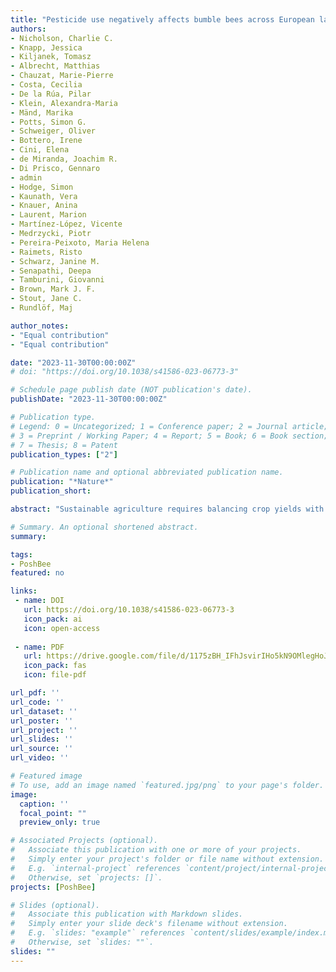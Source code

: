 ```yaml
---
title: "Pesticide use negatively affects bumble bees across European landscapes"
authors:
- Nicholson, Charlie C.
- Knapp, Jessica
- Kiljanek, Tomasz
- Albrecht, Matthias
- Chauzat, Marie-Pierre
- Costa, Cecilia
- De la Rúa, Pilar
- Klein, Alexandra-Maria
- Mänd, Marika
- Potts, Simon G.
- Schweiger, Oliver
- Bottero, Irene
- Cini, Elena
- de Miranda, Joachim R.
- Di Prisco, Gennaro
- admin
- Hodge, Simon
- Kaunath, Vera
- Knauer, Anina
- Laurent, Marion
- Martínez-López, Vicente
- Medrzycki, Piotr
- Pereira-Peixoto, Maria Helena
- Raimets, Risto
- Schwarz, Janine M.
- Senapathi, Deepa
- Tamburini, Giovanni
- Brown, Mark J. F.
- Stout, Jane C.
- Rundlöf, Maj

author_notes:
- "Equal contribution"
- "Equal contribution"

date: "2023-11-30T00:00:00Z"
# doi: "https://doi.org/10.1038/s41586-023-06773-3"

# Schedule page publish date (NOT publication's date).
publishDate: "2023-11-30T00:00:00Z"

# Publication type.
# Legend: 0 = Uncategorized; 1 = Conference paper; 2 = Journal article;
# 3 = Preprint / Working Paper; 4 = Report; 5 = Book; 6 = Book section;
# 7 = Thesis; 8 = Patent
publication_types: ["2"]

# Publication name and optional abbreviated publication name.
publication: "*Nature*"
publication_short:

abstract: "Sustainable agriculture requires balancing crop yields with the effects of pesticides on non-target organisms, such as bees and other crop pollinators. Field studies demonstrated that agricultural use of neonicotinoid insecticides can negatively affect wild bee species, leading to restrictions on these compounds3. However, besides neonicotinoids, field-based evidence of the effects of landscape pesticide exposure on wild bees is lacking. Bees encounter many pesticides in agricultural landscapes and the effects of this landscape exposure on colony growth and development of any bee species remains unknown. Here we show that the many pesticides found in bumble bee-collected pollen are associated with reduced colony performance during crop bloom, especially in simplified landscapes with intensive agricultural practices. Our results from 316 Bombus terrestris colonies at 106 agricultural sites across eight European countries confirm that the regulatory system fails to sufficiently prevent pesticide-related impacts on non-target organisms, even for a eusocial pollinator species in which colony size may buffer against such impacts. These findings support the need for postapproval monitoring of both pesticide exposure and effects to confirm that the regulatory process is sufficiently protective in limiting the collateral environmental damage of agricultural pesticide use."

# Summary. An optional shortened abstract.
summary: 

tags:
- PoshBee
featured: no

links:
 - name: DOI
   url: https://doi.org/10.1038/s41586-023-06773-3
   icon_pack: ai
   icon: open-access
   
 - name: PDF
   url: https://drive.google.com/file/d/1175zBH_IFhJsvirIHo5kN9OMlegHoJnd/view?usp=share_link
   icon_pack: fas
   icon: file-pdf

url_pdf: ''
url_code: ''
url_dataset: ''
url_poster: ''
url_project: ''
url_slides: ''
url_source: ''
url_video: ''

# Featured image
# To use, add an image named `featured.jpg/png` to your page's folder. 
image:
  caption: ''
  focal_point: ""
  preview_only: true

# Associated Projects (optional).
#   Associate this publication with one or more of your projects.
#   Simply enter your project's folder or file name without extension.
#   E.g. `internal-project` references `content/project/internal-project/index.md`.
#   Otherwise, set `projects: []`.
projects: [PoshBee]

# Slides (optional).
#   Associate this publication with Markdown slides.
#   Simply enter your slide deck's filename without extension.
#   E.g. `slides: "example"` references `content/slides/example/index.md`.
#   Otherwise, set `slides: ""`.
slides: ""
---
```


